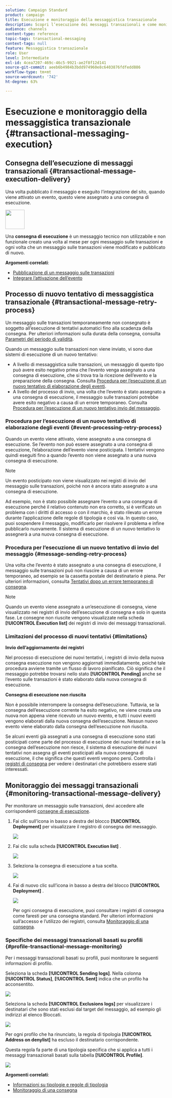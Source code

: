 ```yaml
---
solution: Campaign Standard
product: campaign
title: Esecuzione e monitoraggio della messaggistica transazionale
description: Scopri l’esecuzione dei messaggi transazionali e come monitorare i messaggi transazionali.
audience: channels
content-type: reference
topic-tags: transactional-messaging
context-tags: null
feature: Messaggistica transazionale
role: User
level: Intermediate
exl-id: 4cea7207-469c-46c5-9921-ae2f8f12d141
source-git-commit: aeeb6b4984b3bdd974960e8c6403876fdfedd886
workflow-type: tm+mt
source-wordcount: '742'
ht-degree: 63%

---
```


# Esecuzione e monitoraggio della messaggistica transazionale {#transactional-messaging-execution}

## Consegna dell’esecuzione di messaggi transazionali {#transactional-message-execution-delivery}

Una volta pubblicato il messaggio e eseguito l’integrazione del sito, quando viene attivato un evento, questo viene assegnato a una consegna di esecuzione.

<img src="assets/do-not-localize/icon_concepts.svg" width="60px">

Una **consegna di esecuzione** è un messaggio tecnico non utilizzabile e non funzionale creato una volta al mese per ogni messaggio sulle transazioni e ogni volta che un messaggio sulle transazioni viene modificato e pubblicato di nuovo.

**Argomenti correlati**:
* [Pubblicazione di un messaggio sulle transazioni](../../channels/using/publishing-transactional-message.md#publishing-a-transactional-message)
* [Integrare l’attivazione dell’evento](../../channels/using/getting-started-with-transactional-msg.md#integrate-event-trigger)

## Processo di nuovo tentativo di messaggistica transazionale {#transactional-message-retry-process}

Un messaggio sulle transazioni temporaneamente non consegnato è soggetto all’esecuzione di tentativi automatici fino alla scadenza della consegna. Per ulteriori informazioni sulla durata della consegna, consulta [Parametri del periodo di validità](../../administration/using/configuring-email-channel.md#validity-period-parameters).

Quando un messaggio sulle transazioni non viene inviato, vi sono due sistemi di esecuzione di un nuovo tentativo:

* A livello di messaggistica sulle transazioni, un messaggio di questo tipo può avere esito negativo prima che l’evento venga assegnato a una consegna di esecuzione, che si trova tra la ricezione dell’evento e la preparazione della consegna. Consulta [Procedura per l’esecuzione di un nuovo tentativo di elaborazione degli eventi](#event-processing-retry-process).
* A livello del processo di invio, una volta che l’evento è stato assegnato a una consegna di esecuzione, il messaggio sulle transazioni potrebbe avere esito negativo a causa di un errore temporaneo. Consulta [Procedura per l’esecuzione di un nuovo tentativo invio del messaggio](#message-sending-retry-process).

### Procedura per l’esecuzione di un nuovo tentativo di elaborazione degli eventi {#event-processing-retry-process}

Quando un evento viene attivato, viene assegnato a una consegna di esecuzione. Se l’evento non può essere assegnato a una consegna di esecuzione, l’elaborazione dell’evento viene posticipata. I tentativi vengono quindi eseguiti fino a quando l’evento non viene assegnato a una nuova consegna di esecuzione.

>[!NOTE]
>
>Un evento posticipato non viene visualizzato nei registi di invio del messaggio sulle transazioni, poiché non è ancora stato assegnato a una consegna di esecuzione.

Ad esempio, non è stato possibile assegnare l’evento a una consegna di esecuzione perché il relativo contenuto non era corretto, si è verificato un problema con i diritti di accesso o con il marchio, è stato rilevato un errore durante l’applicazione delle regole di tipologia e così via. In questo caso, puoi sospendere il messaggio, modificarlo per risolvere il problema e infine pubblicarlo nuovamente. Il sistema di esecuzione di un nuovo tentativo lo assegnerà a una nuova consegna di esecuzione.

### Procedura per l’esecuzione di un nuovo tentativo di invio del messaggio {#message-sending-retry-process}

Una volta che l’evento è stato assegnato a una consegna di esecuzione, il messaggio sulle transazioni può non riuscire a causa di un errore temporaneo, ad esempio se la cassetta postale del destinatario è piena. Per ulteriori informazioni, consulta [Tentativi dopo un errore temporaneo di consegna](../../sending/using/understanding-delivery-failures.md#retries-after-a-delivery-temporary-failure).

>[!NOTE]
>
>Quando un evento viene assegnato a un’esecuzione di consegna, viene visualizzato nei registri di invio dell’esecuzione di consegna e solo in questa fase. Le consegne non riuscite vengono visualizzate nella scheda **[!UICONTROL Execution list]** dei registri di invio dei messaggi transazionali.

### Limitazioni del processo di nuovi tentativi {#limitations}

**Invio dell’aggiornamento dei registri**

Nel processo di esecuzione dei nuovi tentativi, i registri di invio della nuova consegna esecuzione non vengono aggiornati immediatamente, poiché tale procedura avviene tramite un flusso di lavoro pianificato. Ciò significa che il messaggio potrebbe trovarsi nello stato **[!UICONTROL Pending]** anche se l’evento sulle transazioni è stato elaborato dalla nuova consegna di esecuzione.

**Consegna di esecuzione non riuscita**

Non è possibile interrompere la consegna dell’esecuzione. Tuttavia, se la consegna dell’esecuzione corrente ha esito negativo, ne viene creata una nuova non appena viene ricevuto un nuovo evento, e tutti i nuovi eventi vengono elaborati dalla nuova consegna dell’esecuzione. Nessun nuovo evento viene elaborato dalla consegna dell’esecuzione non riuscita.

Se alcuni eventi già assegnati a una consegna di esecuzione sono stati posticipati come parte del processo di esecuzione dei nuovi tentativi e se la consegna dell’esecuzione non riesce, il sistema di esecuzione dei nuovi tentativi non assegna gli eventi posticipati alla nuova consegna di esecuzione, il che significa che questi eventi vengono persi. Controlla i [registri di consegna](#monitoring-transactional-message-delivery) per vedere i destinatari che potrebbero essere stati interessati.

## Monitoraggio dei messaggi transazionali {#monitoring-transactional-message-delivery}

Per monitorare un messaggio sulle transazioni, devi accedere alle corrispondenti [consegne di esecuzione](#transactional-message-execution-delivery).

1. Fai clic sull’icona in basso a destra del blocco **[!UICONTROL Deployment]** per visualizzare il registro di consegna del messaggio.

   ![](assets/message-center_access_logs.png)

1. Fai clic sulla scheda **[!UICONTROL Execution list]** .

   ![](assets/message-center_execution_tab.png)

1. Seleziona la consegna di esecuzione a tua scelta.

   ![](assets/message-center_execution_delivery.png)

1. Fai di nuovo clic sull’icona in basso a destra del blocco **[!UICONTROL Deployment]** .

   ![](assets/message-center_execution_access_logs.png)

   Per ogni consegna di esecuzione, puoi consultare i registri di consegna come faresti per una consegna standard. Per ulteriori informazioni sull’accesso e l’utilizzo dei registri, consulta [Monitoraggio di una consegna](../../sending/using/monitoring-a-delivery.md).

### Specifiche dei messaggi transazionali basati su profili {#profile-transactional-message-monitoring}

Per i messaggi transazionali basati su profili, puoi monitorare le seguenti informazioni di profilo.

Seleziona la scheda **[!UICONTROL Sending logs]**. Nella colonna **[!UICONTROL Status]**, **[!UICONTROL Sent]** indica che un profilo ha acconsentito.

![](assets/message-center_marketing_sending_logs.png)

Seleziona la scheda **[!UICONTROL Exclusions logs]** per visualizzare i destinatari che sono stati esclusi dal target del messaggio, ad esempio gli indirizzi al elenco Bloccati.

![](assets/message-center_marketing_exclusion_logs.png)

Per ogni profilo che ha rinunciato, la regola di tipologia **[!UICONTROL Address on denylist]** ha escluso il destinatario corrispondente.

Questa regola fa parte di una tipologia specifica che si applica a tutti i messaggi transazionali basati sulla tabella **[!UICONTROL Profile]**.

![](assets/message-center_marketing_typology.png)

**Argomenti correlati**:

* [Informazioni su tipologie e regole di tipologia](../../sending/using/about-typology-rules.md)
* [Monitoraggio di una consegna](../../sending/using/monitoring-a-delivery.md)
